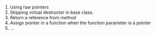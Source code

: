 ---
---


1. Using raw pointers
2. Skipping virtual destructor in base class.
3. Return a reference from method
4. Assign pointer in a function when the function parameter is a pointer
5. ...